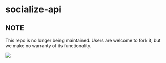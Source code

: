 # socialize-api
## NOTE

This repo is no longer being maintained. Users are welcome to fork it, but we make no warranty of its functionality.


[![](https://badge.imagelayers.io/centurylink/socialize-api.svg)](https://imagelayers.io/?images=centurylink/socialize-api:latest 'Get your own badge on imagelayers.io')

